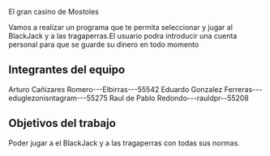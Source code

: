 El gran casino de Mostoles

Vamos a realizar un programa que te permita seleccionar y jugar al BlackJack y a las tragaperras.El usuario podra introducir una cuenta personal para que se guarde su dinero en todo momento

## Integrantes del equipo
Arturo Cañizares Romero---Elbirras---55542
Eduardo Gonzalez Ferreras---eduglezonisntagram---55275
Raul de Pablo Redondo---rauldpr--55208

## Objetivos del trabajo
Poder jugar a el BlackJack y a las tragaperras con todas sus normas.

